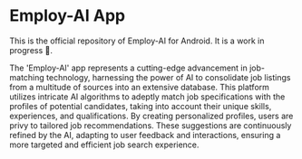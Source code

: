 # Employ-AI App

This is the official repository of Employ-AI for Android. It is a work in progress 🚧.

The 'Employ-AI' app represents a cutting-edge advancement in job-matching technology, harnessing the power of AI to consolidate job listings from a multitude of sources into an extensive database. This platform utilizes intricate AI algorithms to adeptly match job specifications with the profiles of potential candidates, taking into account their unique skills, experiences, and qualifications. By creating personalized profiles, users are privy to tailored job recommendations. These suggestions are continuously refined by the AI, adapting to user feedback and interactions, ensuring a more targeted and efficient job search experience.
